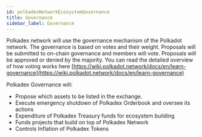 ```yaml
---
id: polkadexNetworkEcosystemGovernance
title: Governance
sidebar_label: Governance
---
```


Polkadex network will use the governance mechanism of the Polkadot network. The governance is based on votes and their weight. Proposals will be submitted to on-chain governance and members will vote. Proposals will be approved or denied by the majority. You can read the detailed overview of how voting works here [https://wiki.polkadot.network/docs/en/learn-governance](https://wiki.polkadot.network/docs/en/learn-governance)

Polkadex Governance will:

* Propose which assets to be listed in the exchange.
* Execute emergency shutdown of Polkadex Orderbook and oversee its actions
* Expenditure of Polkadex Treasury funds for ecosystem building
* Funds projects that build on top of Polkadex Network
* Controls Inflation of Polkadex Tokens

